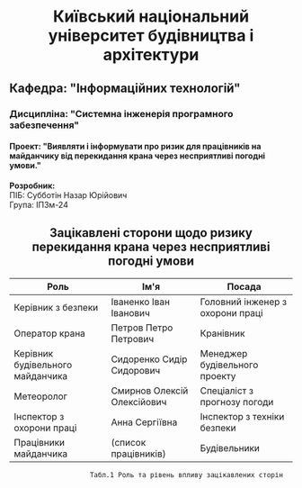 <h1 style="text-align: center;">Київський національний університет будівництва і архітектури</h1>

## Кафедра: "Інформаційних технологій"

### Дисципліна: "Системна інженерія програмного забезпечення"

#### Проект: "Виявляти і інформувати про ризик для працівників на майданчику від перекидання крана через несприятливі погодні умови."

**Розробник:**  
ПІБ: Субботін Назар Юрійович  
Група: ІПЗм-24

<h2 style="text-align: center;">Зацікавлені сторони щодо ризику перекидання крана через несприятливі погодні умови</h2>

| Роль                          | Ім'я                     | Посада                                 |
|-------------------------------|--------------------------|----------------------------------------|
| Керівник з безпеки             | Іваненко Іван Іванович    | Головний інженер з охорони праці       |
| Оператор крана                 | Петров Петро Петрович     | Кранівник                             |
| Керівник будівельного майданчика| Сидоренко Сидір Сидорович| Менеджер будівельного проекту          |
| Метеоролог                     | Смирнов Олексій Олексійович | Спеціаліст з прогнозу погоди           |
| Інспектор з охорони праці      | Анна Сергіївна            | Інспектор з техніки безпеки            |
| Працівники майданчика          | (список працівників)      | Будівельники                          |

                        Табл.1 Роль та рівень впливу зацікавлених сторін

